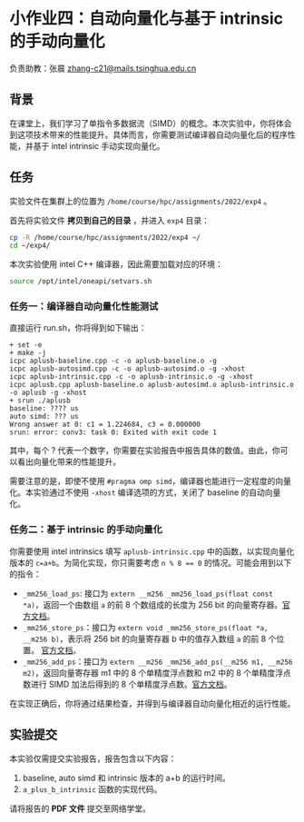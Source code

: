 # 小作业四：自动向量化与基于 intrinsic 的手动向量化

负责助教：张晨 zhang-c21@mails.tsinghua.edu.cn

## 背景

在课堂上，我们学习了单指令多数据流（SIMD）的概念。本次实验中，你将体会到这项技术带来的性能提升。具体而言，你需要测试编译器自动向量化后的程序性能，并基于 intel intrinsic 手动实现向量化。

## 任务

实验文件在集群上的位置为 `/home/course/hpc/assignments/2022/exp4` 。

首先将实验文件 **拷贝到自己的目录** ，并进入 `exp4` 目录：

```bash
cp -R /home/course/hpc/assignments/2022/exp4 ~/
cd ~/exp4/
```

本次实验使用 intel C++ 编译器，因此需要加载对应的环境：

```bash
source /opt/intel/oneapi/setvars.sh
```

### 任务一：编译器自动向量化性能测试

直接运行 run.sh，你将得到如下输出：

```text
+ set -e
+ make -j
icpc aplusb-baseline.cpp -c -o aplusb-baseline.o -g
icpc aplusb-autosimd.cpp -c -o aplusb-autosimd.o -g -xhost
icpc aplusb-intrinsic.cpp -c -o aplusb-intrinsic.o -g -xhost
icpc aplusb.cpp aplusb-baseline.o aplusb-autosimd.o aplusb-intrinsic.o -o aplusb -g -xhost
+ srun ./aplusb
baseline: ???? us
auto simd: ??? us
Wrong answer at 0: c1 = 1.224684, c3 = 0.000000
srun: error: conv3: task 0: Exited with exit code 1
```

其中，每个 ? 代表一个数字，你需要在实验报告中报告具体的数值。由此，你可以看出向量化带来的性能提升。

需要注意的是，即使不使用 `#pragma omp simd`，编译器也能进行一定程度的向量化。本实验通过不使用 `-xhost` 编译选项的方式，关闭了 baseline 的自动向量化。

### 任务二：基于 intrinsic 的手动向量化

你需要使用 intel intrinsics 填写 `aplusb-intrinsic.cpp` 中的函数，以实现向量化版本的 `c=a+b`。为简化实现，你只需要考虑 `n % 8 == 0` 的情况。可能会用到以下的指令：

* `_mm256_load_ps`: 接口为 `extern __m256 _mm256_load_ps(float const *a)`，返回一个由数组 `a` 的前 8 个数组成的长度为 256 bit 的向量寄存器。[官方文档](https://www.intel.com/content/www/us/en/develop/documentation/cpp-compiler-developer-guide-and-reference/top/compiler-reference/intrinsics/intrinsics-for-intel-advanced-vector-extensions/intrinsics-for-load-and-store-operations-1/mm256-load-ps.html?wapkw=_mm256_load_ps)。
* `_mm256_store_ps`：接口为 `extern void _mm256_store_ps(float *a, __m256 b)`，表示将 256 bit 的向量寄存器 b 中的值存入数组 `a` 的前 8 个位置。 [官方文档](https://www.intel.com/content/www/us/en/develop/documentation/cpp-compiler-developer-guide-and-reference/top/compiler-reference/intrinsics/intrinsics-for-intel-advanced-vector-extensions/intrinsics-for-load-and-store-operations-1/mm256-store-ps.html)。
* `_mm256_add_ps`：接口为 `extern __m256 _mm256_add_ps(__m256 m1, __m256 m2)`，返回向量寄存器 m1 中的 8 个单精度浮点数和 m2 中的 8 个单精度浮点数进行 SIMD 加法后得到的 8 个单精度浮点数。[官方文档](https://www.intel.com/content/www/us/en/develop/documentation/cpp-compiler-developer-guide-and-reference/top/compiler-reference/intrinsics/intrinsics-for-intel-advanced-vector-extensions/intrinsics-for-arithmetic-operations-3/mm256-add-ps.html)。

在实现正确后，你将通过结果检查，并得到与编译器自动向量化相近的运行性能。 


## 实验提交

本实验仅需提交实验报告，报告包含以下内容：

1. baseline, auto simd 和 intrinsic 版本的 a+b 的运行时间。
2. `a_plus_b_intrinsic` 函数的实现代码。

请将报告的 **PDF 文件** 提交至网络学堂。
